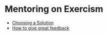 # Mentoring on Exercism

- [Choosing a Solution](/docs/mentoring/choosing-a-solution)
- [How to give great feedback](/docs/mentoring/how-to-give-great-feedback)

